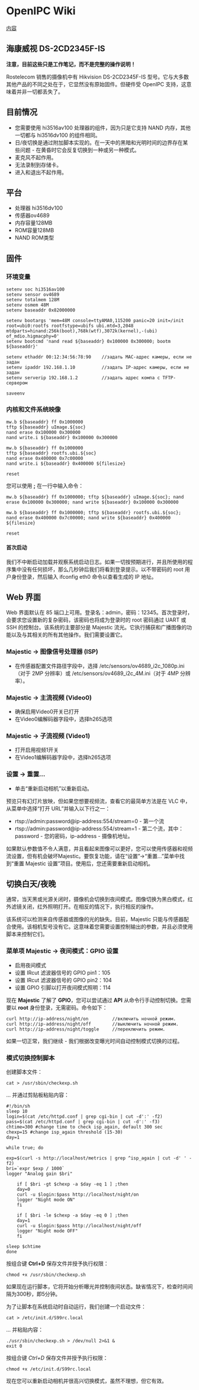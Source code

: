 # OpenIPC Wiki 
[内容](../README.md)

海康威视 DS-2CD2345F-IS 
--------------

**注意，目前这些只是工作笔记，而不是完整的操作说明！**

Rostelecom 销售的摄像机中有 Hikvision DS-2CD2345F-IS 型号。它与大多数其他产品的不同之处在于，它显然没有原始固件。但硬件受 OpenIPC 支持，这意味着并非一切都丢失了。

## 目前情况
- 您需要使用 hi3516av100 处理器的组件，因为只是它支持 NAND 内存，其他一切都与 hi3516dv100 的组件相同。
- 日/夜切换是通过附加脚本实现的。在一天中的黑暗和光明时间的边界存在某些问题 - 在黄昏时它会反复切换到一种或另一种模式。 
- 麦克风不起作用。
- 无法录制到存储卡。 
- 进入和退出不起作用。

## 平台
- 处理器 hi3516dv100
- 传感器ov4689
- 内存容量128MB
- ROM容量128MB
- NAND ROM类型

## 固件
### 环境变量
```
setenv soc hi3516av100
setenv sensor ov4689
setenv totalmem 128M
setenv osmem 48M
setenv baseaddr 0x82000000

setenv bootargs 'mem=48M console=ttyAMA0,115200 panic=20 init=/init root=ubi0:rootfs rootfstype=ubifs ubi.mtd=3,2048 mtdparts=hinand:256k(boot),768k(wtf),3072k(kernel),-(ubi) of_mdio.higmacphy=0'
setenv bootcmd 'nand read ${baseaddr} 0x100000 0x300000; bootm ${baseaddr}'

setenv ethaddr 00:12:34:56:78:90    //задать MAC-адрес камеры, если не задан
setenv ipaddr 192.168.1.10          //задать IP-адрес камеры, если не задан
setenv serverip 192.168.1.2         //задать адрес компа с TFTP-сервером

saveenv
```
### 内核和文件系统映像 
```
mw.b ${baseaddr} ff 0x1000000
tftp ${baseaddr} uImage.${soc}
nand erase 0x100000 0x300000
nand write.i ${baseaddr} 0x100000 0x300000

mw.b ${baseaddr} ff 0x1000000
tftp ${baseaddr} rootfs.ubi.${soc}
nand erase 0x400000 0x7c00000
nand write.i ${baseaddr} 0x400000 ${filesize}

reset
```
您可以使用 **;** 在一行中输入命令： 
```
mw.b ${baseaddr} ff 0x1000000; tftp ${baseaddr} uImage.${soc}; nand erase 0x100000 0x300000; nand write ${baseaddr} 0x100000 0x300000

mw.b ${baseaddr} ff 0x1000000; tftp ${baseaddr} rootfs.ubi.${soc}; nand erase 0x400000 0x7c00000; nand write ${baseaddr} 0x400000 ${filesize}

reset
```
#### 首次启动 
我们不中断启动加载并观察系统启动日志。如果一切按预期进行，并且所使用的程序集中没有任何损坏，那么几秒钟后我们将看到登录提示。以不带密码的 root 用户身份登录，然后输入 ifconfig eth0 命令以查看生成的 IP 地址。
## Web 界面 
Web 界面默认在 85 端口上可用。登录名：admin，密码：12345。首次登录时，会要求您设置新的复杂密码，该密码也将成为登录时的 root 密码通过 UART 或 SSH 的控制台。该系统的主要部分是 Majestic 流光。它执行捕获和广播图像的功能以及与其相关的所有其他操作。我们需要设置它。
### Majestic -> 图像信号处理器 (ISP)
- 在传感器配置文件路径字段中，选择 /etc/sensors/ov4689_i2c_1080p.ini（对于 2MP 分辨率）或 /etc/sensors/ov4689_i2c_4M.ini（对于 4MP 分辨率）。
### Majestic -> 主流视频 (Video0)
- 确保启用Video0开关已打开
- 在Video0编解码器字段中，选择h265选项
### Majestic -> 子流视频 (Video1)
- 打开启用视频1开关
- 在Video1编解码器字段中，选择h265选项
### 设置 -> 重置...
- 单击“重新启动相机”以重新启动。

预览只有幻灯片放映，但如果您想要视频流，查看它的最简单方法是在 VLC 中，从菜单中选择“打开 URL”并输入以下行之一：

- rtsp://admin:password@ip-address:554/stream=0 - 第一个流
- rtsp://admin:password@ip-address:554/stream=1 - 第二个流，其中：password - 您的密码，ip-address - 摄像机地址。

如果默认参数值不令人满意，并且看起来图像可以更好，您可以使用传感器和视频流设置，但有机会破坏Majestic。要恢复功能，请在“设置”->“重置...”菜单中找到“重置 Majestic 设置”项目。使用后，您还需要重新启动相机。
## 切换白天/夜晚 
通常，当天黑或光源关闭时，摄像机会切换到夜间模式。图像切换为黑白模式，红外滤镜关闭，红外照明打开。在相反的情况下，执行相反的操作。

该系统可以检测来自传感器或图像的光的缺失。目前，Majestic 只能与传感器配合使用。该相机型号没有它。这意味着您需要设置控制输出的参数，并且必须使用脚本来控制它们。
### 菜单项 Majestic -> 夜间模式：GPIO 设置
- 启用夜间模式
- 设置 IRcut 滤波器信号的 GPIO pin1：105
- 设置 IRcut 滤波器信号的 GPIO pin2：104
- 设置 GPIO 引脚以打开夜间模式照明：114

现在 **Majestic** 了解了 **GPIO**，您可以尝试通过 **API** 从命令行手动控制切换。您需要以 **root** 身份登录，无需密码。命令如下：
```
curl http://ip-address/night/on         //включить ночной режим.
curl http://ip-address/night/off        //выключить ночной режим.
curl http://ip-address/night/toggle     //переключить режим.
```
如果一切正常，我们继续 - 我们根据改变曝光时间自动控制模式切换的过程。

### 模式切换控制脚本 
创建脚本文件： 
```
cat > /usr/sbin/checkexp.sh
```
… 并通过剪贴板粘贴内容： 
```
#!/bin/sh
sleep 10
login=$(cat /etc/httpd.conf | grep cgi-bin | cut -d':' -f2)
pass=$(cat /etc/httpd.conf | grep cgi-bin | cut -d':' -f3)
chtime=300 #change time to check isp_again, default 300 sec
chexp=15 #change isp_again threshold (15-30)
day=1

while true; do

exp=$(curl -s http://localhost/metrics | grep ^isp_again | cut -d' ' -f2)
bri=`expr $exp / 1000`
logger "Analog gain $bri"

    if [ $bri -gt $chexp -a $day -eq 1 ] ;then
	day=0
	curl -u $login:$pass http://localhost/night/on
	logger "Night mode ON"
    fi
	
	if [ $bri -le $chexp -a $day -eq 0 ] ;then
	day=1
	curl -u $login:$pass http://localhost/night/off
	logger "Night mode OFF"
    fi

sleep $chtime
done
```
按组合键 **Ctrl+D** 保存文件并授予执行权限： 
```
chmod +x /usr/sbin/checkexp.sh
```
如果现在运行脚本，它将开始分析曝光并控制夜间状态。缺省情况下，检查时间间隔为300秒，即5分钟。

为了让脚本在系统启动时自动运行，我们创建一个启动文件： 
```
cat > /etc/init.d/S99rc.local
```
… 并粘贴内容： 
```
./usr/sbin/checkexp.sh > /dev/null 2>&1 &
exit 0
```
按组合键 *Ctrl+D* 保存文件并授予执行权限： 
```
chmod +x /etc/init.d/S99rc.local
```
现在您可以重新启动相机并很高兴切换模式，虽然不理想，但它有效。


